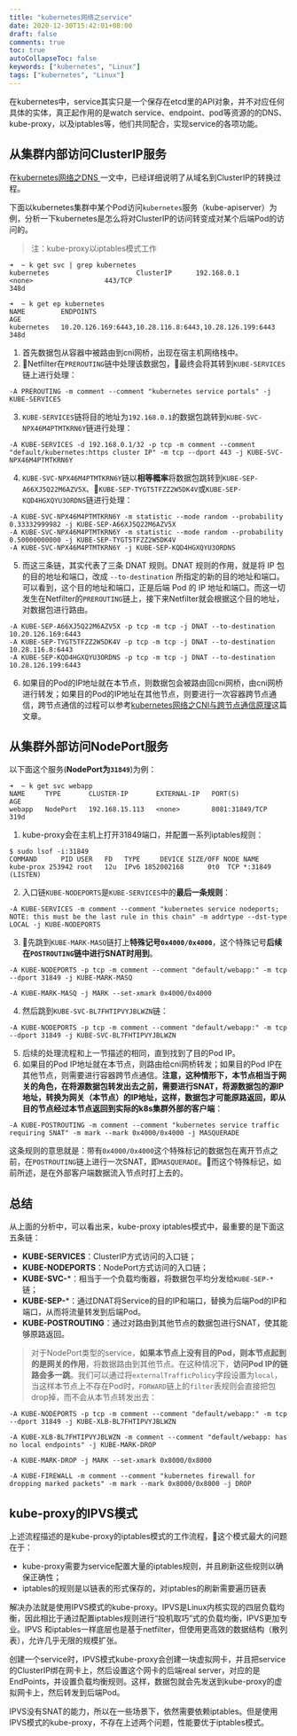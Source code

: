 ```yaml
---
title: "kubernetes网络之service"
date: 2020-12-30T15:42:01+08:00
draft: false
comments: true
toc: true
autoCollapseToc: false
keywords: ["kubernetes", "Linux"]
tags: ["kubernetes", "Linux"]
---
```


在kubernetes中，service其实只是一个保存在etcd里的API对象，并不对应任何具体的实体，真正起作用的是watch service、endpoint、pod等资源的的DNS、kube-proxy，以及iptables等，他们共同配合，实现service的各项功能。

## 从集群内部访问ClusterIP服务

在[kubernetes网络之DNS
](https://cvvz.github.io/post/k8s-network-dns/)一文中，已经详细说明了从域名到ClusterIP的转换过程。

下面以kubernetes集群中某个Pod访问`kubernetes`服务（kube-apiserver）为例，分析一下kubernetes是怎么将对ClusterIP的访问转变成对某个后端Pod的访问的。

> 注：kube-proxy以iptables模式工作

```shell
➜  ~ k get svc | grep kubernetes
kubernetes                      ClusterIP      192.168.0.1       <none>                  443/TCP                                             348d

➜  ~ k get ep kubernetes
NAME         ENDPOINTS                                                AGE
kubernetes   10.20.126.169:6443,10.28.116.8:6443,10.28.126.199:6443   348d
```

1. 首先数据包从容器中被路由到cni网桥，出现在宿主机网络栈中。
2. Netfilter在`PREROUTING`链中处理该数据包，最终会将其转到`KUBE-SERVICES`链上进行处理：
```shell
-A PREROUTING -m comment --comment "kubernetes service portals" -j KUBE-SERVICES
```
3. `KUBE-SERVICES`链将目的地址为`192.168.0.1`的数据包跳转到`KUBE-SVC-NPX46M4PTMTKRN6Y`链进行处理：
```shell
-A KUBE-SERVICES -d 192.168.0.1/32 -p tcp -m comment --comment "default/kubernetes:https cluster IP" -m tcp --dport 443 -j KUBE-SVC-NPX46M4PTMTKRN6Y
```
4. `KUBE-SVC-NPX46M4PTMTKRN6Y`链以**相等概率**将数据包跳转到`KUBE-SEP-A66XJ5Q22M6AZV5X`、`KUBE-SEP-TYGT5TFZZ2W5DK4V`或`KUBE-SEP-KQD4HGXQYU3ORDNS`链进行处理：
```shell
-A KUBE-SVC-NPX46M4PTMTKRN6Y -m statistic --mode random --probability 0.33332999982 -j KUBE-SEP-A66XJ5Q22M6AZV5X
-A KUBE-SVC-NPX46M4PTMTKRN6Y -m statistic --mode random --probability 0.50000000000 -j KUBE-SEP-TYGT5TFZZ2W5DK4V
-A KUBE-SVC-NPX46M4PTMTKRN6Y -j KUBE-SEP-KQD4HGXQYU3ORDNS
```
5. 而这三条链，其实代表了三条 DNAT 规则。DNAT 规则的作用，就是将 IP 包的目的地址和端口，改成 `--to-destination` 所指定的新的目的地址和端口。可以看到，这个目的地址和端口，正是后端 Pod 的 IP 地址和端口。而这一切发生在Netfilter的`PREROUTING`链上，接下来Netfilter就会根据这个目的地址，对数据包进行路由。
```shell
-A KUBE-SEP-A66XJ5Q22M6AZV5X -p tcp -m tcp -j DNAT --to-destination 10.20.126.169:6443
-A KUBE-SEP-TYGT5TFZZ2W5DK4V -p tcp -m tcp -j DNAT --to-destination 10.28.116.8:6443
-A KUBE-SEP-KQD4HGXQYU3ORDNS -p tcp -m tcp -j DNAT --to-destination 10.28.126.199:6443
```
6. 如果目的Pod的IP地址就在本节点，则数据包会被路由回cni网桥，由cni网桥进行转发；如果目的Pod的IP地址在其他节点，则要进行一次容器跨节点通信，跨节点通信的过程可以参考[kubernetes网络之CNI与跨节点通信原理](https://cvvz.github.io/post/k8s-network-cross-host/)这篇文章。

## 从集群外部访问NodePort服务

以下面这个服务(**NodePort为`31849`**)为例：

```shell
➜  ~ k get svc webapp
NAME     TYPE       CLUSTER-IP       EXTERNAL-IP   PORT(S)          AGE
webapp   NodePort   192.168.15.113   <none>        8081:31849/TCP   319d
```

1. kube-proxy会在主机上打开31849端口，并配置一系列iptables规则：
```shell
$ sudo lsof -i:31849
COMMAND      PID USER   FD   TYPE     DEVICE SIZE/OFF NODE NAME
kube-prox 253942 root   12u  IPv6 1852002168      0t0  TCP *:31849 (LISTEN)
```
2. 入口链`KUBE-NODEPORTS`是`KUBE-SERVICES`中的**最后一条规则**：
```shell
-A KUBE-SERVICES -m comment --comment "kubernetes service nodeports; NOTE: this must be the last rule in this chain" -m addrtype --dst-type LOCAL -j KUBE-NODEPORTS
```
3. 先跳到`KUBE-MARK-MASQ`链打上**特殊记号`0x4000/0x4000`**，这个特殊记号**后续在`POSTROUTING`链中进行SNAT时用到**。
```shell
-A KUBE-NODEPORTS -p tcp -m comment --comment "default/webapp:" -m tcp --dport 31849 -j KUBE-MARK-MASQ

-A KUBE-MARK-MASQ -j MARK --set-xmark 0x4000/0x4000
```
4. 然后跳到`KUBE-SVC-BL7FHTIPVYJBLWZN`链：
```shell
-A KUBE-NODEPORTS -p tcp -m comment --comment "default/webapp:" -m tcp --dport 31849 -j KUBE-SVC-BL7FHTIPVYJBLWZN
```
5. 后续的处理流程和上一节描述的相同，直到找到了目的Pod IP。
6. 如果目的Pod IP地址就在本节点，则路由给cni网桥转发；如果目的Pod IP在其他节点，则需要进行容器跨节点通信。**注意，这种情形下，本节点相当于网关的角色，在将源数据包转发出去之前，需要进行SNAT，将源数据包的源IP地址，转换为网关（本节点）的IP地址，这样，数据包才可能原路返回，即从目的节点经过本节点返回到实际的k8s集群外部的客户端**：
```shell
-A KUBE-POSTROUTING -m comment --comment "kubernetes service traffic requiring SNAT" -m mark --mark 0x4000/0x4000 -j MASQUERADE
```
这条规则的意思就是：带有`0x4000/0x4000`这个特殊标记的数据包在离开节点之前，在`POSTROUTING`链上进行一次SNAT，即`MASQUERADE`。而这个特殊标记，如前所述，是在外部客户端数据流入节点时打上去的。

## 总结

从上面的分析中，可以看出来，kube-proxy iptables模式中，最重要的是下面这五条链：

* **KUBE-SERVICES**：ClusterIP方式访问的入口链；
* **KUBE-NODEPORTS**：NodePort方式访问的入口链；
* **KUBE-SVC-***：相当于一个负载均衡器，将数据包平均分发给`KUBE-SEP-*`链；
* **KUBE-SEP-***：通过DNAT将Service的目的IP和端口，替换为后端Pod的IP和端口，从而将流量转发到后端Pod。
* **KUBE-POSTROUTING**：通过对路由到其他节点的数据包进行SNAT，使其能够原路返回。

> 对于NodePort类型的service，**如果本节点上没有目的Pod，则本节点起到的是网关的作用**，将数据路由到其他节点。在这种情况下，**访问Pod IP的链路会多一跳**。我们可以通过将`externalTrafficPolicy`字段设置为`local`，当这样本节点上不存在Pod时，`FORWARD`链上的`filter`表规则会直接把包drop掉，而不会从本节点转发出去：
```shell
-A KUBE-NODEPORTS -p tcp -m comment --comment "default/webapp:" -m tcp --dport 31849 -j KUBE-XLB-BL7FHTIPVYJBLWZN

-A KUBE-XLB-BL7FHTIPVYJBLWZN -m comment --comment "default/webapp: has no local endpoints" -j KUBE-MARK-DROP

-A KUBE-MARK-DROP -j MARK --set-xmark 0x8000/0x8000

-A KUBE-FIREWALL -m comment --comment "kubernetes firewall for dropping marked packets" -m mark --mark 0x8000/0x8000 -j DROP
```

## kube-proxy的IPVS模式

上述流程描述的是kube-proxy的iptables模式的工作流程，这个模式最大的问题在于：

* kube-proxy需要为service配置大量的iptables规则，并且刷新这些规则以确保正确性；
* iptables的规则是以链表的形式保存的，对iptables的刷新需要遍历链表

解决办法就是使用IPVS模式的kube-proxy。IPVS是Linux内核实现的四层负载均衡，因此相比于通过配置iptables规则进行“投机取巧”式的负载均衡，IPVS更加专业。IPVS
和iptables一样底层也是基于netfilter，但使用更高效的数据结构（散列表），允许几乎无限的规模扩张。

创建一个service时，IPVS模式kube-proxy会创建一块虚拟网卡，并且把service的ClusterIP绑在网卡上，然后设置这个网卡的后端real server，对应的是EndPoints，并设置负载均衡规则。这样，数据包就会先发送到kube-proxy的虚拟网卡上，然后转发到后端Pod。

IPVS没有SNAT的能力，所以在一些场景下，依然需要依赖iptables。但是使用IPVS模式的kube-proxy，不存在上述两个问题，性能要优于iptables模式。
